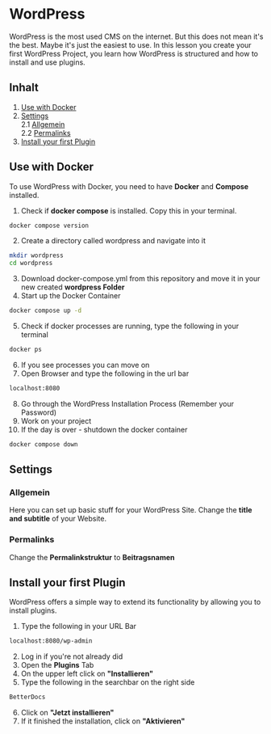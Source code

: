 # WordPress
WordPress is the most used CMS on the internet. But this does not mean it's the best. Maybe it's just the easiest to use. In this lesson you create your first WordPress Project, you learn how WordPress is structured and how to install and use plugins.


## Inhalt
1. [Use with Docker](#use-with-docker)  
2. [Settings](#settings)  
    2.1 [Allgemein](#allgemein)  
    2.2 [Permalinks](#permalinks)  
3. [Install your first Plugin](#install-your-first-plugin)  



## Use with Docker
To use WordPress with Docker, you need to have **Docker** and **Compose** installed.

1. Check if **docker compose** is installed. Copy this in your terminal.
```bash
docker compose version
```
2. Create a directory called wordpress and navigate into it
```bash
mkdir wordpress
cd wordpress
```
3. Download docker-compose.yml from this repository and move it in your new created **wordpress Folder**
4. Start up the Docker Container
```bash
docker compose up -d
```
5. Check if docker processes are running, type the following in your terminal
```bash
docker ps
```
6. If you see processes you can move on
7. Open Browser and type the following in the url bar
```bash
localhost:8080
```
8. Go through the WordPress Installation Process (Remember your Password)
9. Work on your project
10. If the day is over - shutdown the docker container
```bash
docker compose down
```

## Settings

### Allgemein
Here you can set up basic stuff for your WordPress Site. Change the **title and subtitle** of your Website.

### Permalinks
Change the **Permalinkstruktur** to **Beitragsnamen**


## Install your first Plugin
WordPress offers a simple way to extend its functionality by allowing you to install plugins.

1. Type the following in your URL Bar
```bash
localhost:8080/wp-admin
```
2. Log in if you're not already did
3. Open the **Plugins** Tab
4. On the upper left click on **"Installieren"**
5. Type the following in the searchbar on the right side
```bash
BetterDocs
```
6. Click on **"Jetzt installieren"**
7. If it finished the installation, click on **"Aktivieren"**




